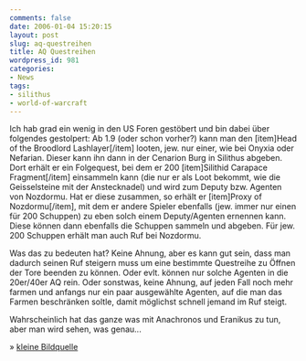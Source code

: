 ```yaml
---
comments: false
date: 2006-01-04 15:20:15
layout: post
slug: aq-questreihen
title: AQ Questreihen
wordpress_id: 981
categories:
- News
tags:
- silithus
- world-of-warcraft
---
```


Ich hab grad ein wenig in den US Foren gestöbert und bin dabei über folgendes gestolpert:
Ab 1.9 (oder schon vorher?) kann man den [item]Head of the Broodlord Lashlayer[/item] looten, jew. nur einer, wie bei Onyxia oder Nefarian. Dieser kann ihn dann in der Cenarion Burg in Silithus abgeben. Dort erhält er ein Folgequest, bei dem er 200 [item]Silithid Carapace Fragment[/item] einsammeln kann (die nur er als Loot bekommt, wie die Geisselsteine mit der Anstecknadel) und wird zum Deputy bzw. Agenten von Nozdormu. Hat er diese zusammen, so erhält er [item]Proxy of Nozdormu[/item], mit dem er andere Spieler ebenfalls (jew. immer nur einen für 200 Schuppen) zu eben solch einem Deputy/Agenten ernennen kann. Diese können dann ebenfalls die Schuppen sammeln und abgeben. Für jew. 200 Schuppen erhält man auch Ruf bei Nozdormu.

Was das zu bedeuten hat? Keine Ahnung, aber es kann gut sein, dass man dadurch seinen Ruf steigern muss um eine bestimmte Questreihe zu Öffnen der Tore beenden zu können. Oder evlt. können nur solche Agenten in die 20er/40er AQ rein. Oder sonstwas, keine Ahnung, auf jeden Fall noch mehr farmen und anfangs nur ein paar ausgewählte Agenten, auf die man das Farmen beschränken soltle, damit möglichst schnell jemand im Ruf steigt.

Wahrscheinlich hat das ganze was mit Anachronos und Eranikus zu tun, aber man wird sehen, was genau...

» [kleine Bildquelle](http://img.photobucket.com/albums/v203/elvandar01/4.jpg)
